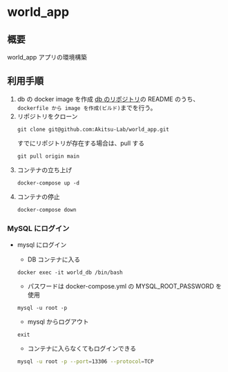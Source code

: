 # world_app

## 概要

world_app アプリの環境構築

## 利用手順

1. db の docker image を作成
   [db のリポジトリ](https://github.com/Akitsu-Lab/world_db)の README のうち、`dockerfile から image を作成(ビルド)`までを行う。
2. リポジトリをクローン
   ```shell
   git clone git@github.com:Akitsu-Lab/world_app.git
   ```
   すでにリポジトリが存在する場合は、pull する
   ```shell
   git pull origin main
   ```
3. コンテナの立ち上げ
   ```shell
   docker-compose up -d
   ```
4. コンテナの停止
   ```shell
   docker-compose down
   ```

### MySQL にログイン

- mysql にログイン
  - DB コンテナに入る
  ```shell
  docker exec -it world_db /bin/bash
  ```
  - パスワードは docker-compose.yml の MYSQL_ROOT_PASSWORD を使用
  ```shell
  mysql -u root -p
  ```
  - mysql からログアウト
  ```shell
  exit
  ```

  - コンテナに入らなくてもログインできる
  ```sh
  mysql -u root -p --port=13306 --protocol=TCP
  ```
